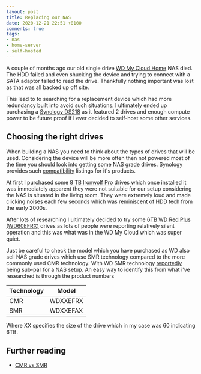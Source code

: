 ```yaml
---
layout: post
title: Replacing our NAS
date: 2020-12-21 22:51 +0100
comments: true
tags:
- nas
- home-server
- self-hosted
---
```


A couple of months ago our old single drive [WD My Cloud Home][0] NAS died. The HDD failed and even shucking the device and trying to connect with a SATA adaptor failed to read the drive. Thankfully nothing important was lost as that was all backed up off site.

This lead to to searching for a replacement device which had more redundancy built into avoid such situations. I ultimately ended up purchasing a [Synology DS218][1] as it featured 2 drives and enough compute power to be future proof if I ever decided to self-host some other services.

## Choosing the right drives

When building a NAS you need to think about the types of drives that will be used. Considering the device will be more often then not powered most of the time you should look into getting some NAS grade drives. Synology provides such [compatibility][2] listings for it's products.

At first I purchased some [8 TB Ironwolf Pro][3] drives which once installed it was immediately apparent they were not suitable for our setup considering the NAS is situated in the living room. They were extremely loud and made clicking noises each few seconds which was reminiscent of HDD tech from the early 2000s.

After lots of researching I ultimately decided to try some [6TB WD Red Plus (WD60EFRX)][4] drives as lots of people were reporting relatively silent operation and this was what was in the WD My Cloud which was super quiet.

Just be careful to check the model which you have purchased as WD also sell NAS grade drives which use SMR technology compared to the more commonly used CMR technology. With WD SMR technology [reportedly][6] being sub-par for a NAS setup.
An easy way to identify this from what i've researched is through the product numbers

| Technology   | Model |
|--------|-------------|
| CMR    | WDXXEFRX    |
| SMR    | WDXXEFAX    |

Where XX specifies the size of the drive which in my case was 60 indicating 6TB.

## Further reading

- [CMR vs SMR][5]

[0]: https://affiliate.malachisoord.com/t/053a2e24-0881-4e08-a4ec-3dba2cb16adf
[1]: https://affiliate.malachisoord.com/t/3a822a2d-cffe-45b3-b686-52c763267609
[2]: https://www.synology.com/en-global/compatibility
[3]: https://affiliate.malachisoord.com/t/c0cc9bd4-43f6-46b7-a611-2723454eacd1
[4]: https://affiliate.malachisoord.com/t/18b9168b-e1bd-45de-992c-29971aa8a5c6
[5]: https://www.buffalotech.com/blog/cmr-vs-smr-hard-drives-in-network-attached-storage-nas
[6]: https://arstechnica.com/gadgets/2020/06/western-digitals-smr-disks-arent-great-but-theyre-not-garbage/
